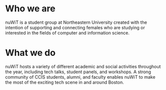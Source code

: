 # Who we are

nuWiT is a student group at Northeastern University created with the intention
of supporting and connecting females who are studying or interested in the
fields of computer and information science.

# What we do

nuWiT hosts a variety of different academic and social activities throughout the
year, including tech talks, student panels, and workshops. A strong community of
CCIS students, alumni, and faculty enables nuWiT to make the most of the
exciting tech scene in and around Boston.
